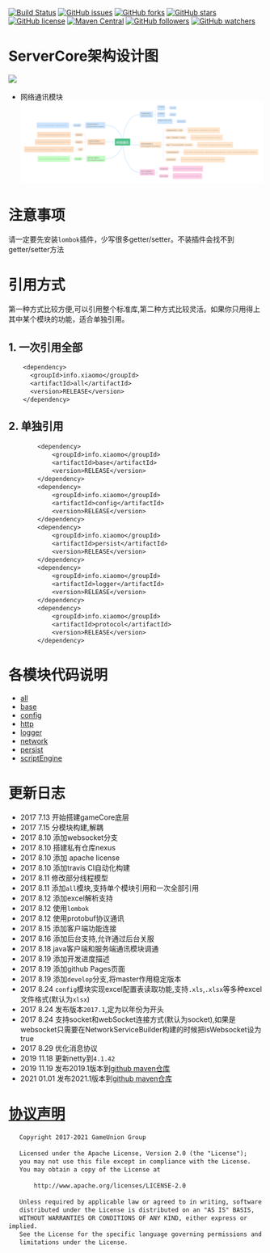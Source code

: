 
[![Build Status](https://travis-ci.org/GameUnion/ServerCore.svg?branch=master)](https://travis-ci.org/GameUnion/ServerCore)
[![GitHub issues](https://img.shields.io/github/issues/GameUnion/ServerCore.svg)](https://github.com/GameUnion/ServerCore/issues)
[![GitHub forks](https://img.shields.io/github/forks/GameUnion/ServerCore.svg)](https://github.com/GameUnion/ServerCore/network)
[![GitHub stars](https://img.shields.io/github/stars/GameUnion/ServerCore.svg)](https://github.com/GameUnion/ServerCore/stargazers)
[![GitHub license](https://img.shields.io/badge/license-Apache%202-blue.svg)](https://raw.githubusercontent.com/GameUnion/ServerCore/master/LICENSE)
[![Maven Central](https://img.shields.io/maven-central/v/org.apache.maven/apache-maven.svg)]()
[![GitHub followers](https://img.shields.io/github/followers/houko.svg?style=social&label=Follow)]()
[![GitHub watchers](https://img.shields.io/github/watchers/GameUnion/ServerCore.svg?style=social&label=Watch)]()

# ServerCore架构设计图
![](https://static.xiaomo.info/image/project/GameCore.png)


- 网络通讯模块
![](/docs/network.png)


# 注意事项
请一定要先安装`lombok`插件，少写很多getter/setter。不装插件会找不到getter/setter方法

# 引用方式
第一种方式比较方便,可以引用整个标准库,第二种方式比较灵活。如果你只用得上其中某个模块的功能，适合单独引用。

## 1. 一次引用全部

```
    <dependency>
      <groupId>info.xiaomo</groupId>
      <artifactId>all</artifactId>
      <version>RELEASE</version>
    </dependency>
```

## 2. 单独引用

```
        <dependency>
            <groupId>info.xiaomo</groupId>
            <artifactId>base</artifactId>
            <version>RELEASE</version>
        </dependency>
        <dependency>
            <groupId>info.xiaomo</groupId>
            <artifactId>config</artifactId>
            <version>RELEASE</version>
        </dependency>
        <dependency>
            <groupId>info.xiaomo</groupId>
            <artifactId>persist</artifactId>
            <version>RELEASE</version>
        </dependency>
        <dependency>
            <groupId>info.xiaomo</groupId>
            <artifactId>logger</artifactId>
            <version>RELEASE</version>
        </dependency>
        <dependency>
            <groupId>info.xiaomo</groupId>
            <artifactId>protocol</artifactId>
            <version>RELEASE</version>
        </dependency>
```

# 各模块代码说明

- [all](/all/README.md)
- [base](/base/README.md)
- [config](/config/README.md)
- [http](/http/README.md)
- [logger](/logger/README.md)
- [network](/network/README.md)
- [persist](/persist/README.md)
- [scriptEngine](/scriptEngine/README.md)


# 更新日志
- 2017 7.13 开始搭建gameCore底层
- 2017 7.15 分模块构建,解耦
- 2017 8.10 添加websocket分支
- 2017 8.10 搭建私有仓库nexus
- 2017 8.10 添加 apache license 
- 2017 8.10 添加travis CI自动化构建
- 2017 8.11 修改部分线程模型
- 2017 8.11 添加`all`模块,支持单个模块引用和一次全部引用
- 2017 8.12 添加excel解析支持
- 2017 8.12 使用`lombok`
- 2017 8.12 使用protobuf协议通讯
- 2017 8.15 添加客户端功能连接
- 2017 8.16 添加后台支持,允许通过后台关服
- 2017 8.18 java客户端和服务端通讯模块调通    
- 2017 8.19 添加开发进度描述
- 2017 8.19 添加github Pages页面
- 2017 8.19 添加`develop`分支,将master作用稳定版本
- 2017 8.24 `config`模块实现excel配置表读取功能,支持`.xls`,`.xlsx`等多种excel文件格式(默认为`xlsx`)
- 2017 8.24 发布版本`2017.1`,定为以年份为开头
- 2017 8.24 支持socket和webSocket连接方式(默认为socket),如果是websocket只需要在NetworkServiceBuilder构建的时候把isWebsocket设为true
- 2017 8.29 优化消息协议
- 2019 11.18 更新netty到`4.1.42`
- 2019 11.19 发布2019.1版本到[github maven仓库](https://github.com/GameUnion/ServerCore/packages)
- 2021 01.01 发布2021.1版本到[github maven仓库](https://github.com/GameUnion/ServerCore/packages)



# [协议声明](LICENSE)

       Copyright 2017-2021 GameUnion Group
    
       Licensed under the Apache License, Version 2.0 (the "License");
       you may not use this file except in compliance with the License.
       You may obtain a copy of the License at
    
           http://www.apache.org/licenses/LICENSE-2.0
    
       Unless required by applicable law or agreed to in writing, software
       distributed under the License is distributed on an "AS IS" BASIS,
       WITHOUT WARRANTIES OR CONDITIONS OF ANY KIND, either express or implied.
       See the License for the specific language governing permissions and
       limitations under the License.

